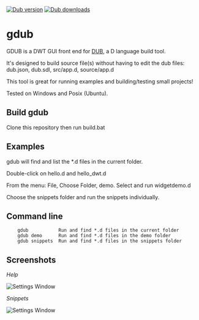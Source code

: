 [![Dub version](https://img.shields.io/dub/v/gdub.svg)](https://code.dlang.org/packages/gdub)
[![Dub downloads](https://img.shields.io/dub/dt/gdub.svg)](https://code.dlang.org/packages/gdub)

# gdub

GDUB is a DWT GUI front end for [DUB](https://code.dlang.org/getting_started), a D language build tool.

It's designed to build source file(s) without having to edit the dub files: dub.json, dub.sdl, src/app.d, source/app.d

This tool is great for running examples and building/testing small projects!  

Tested on Windows and Posix (Ubuntu).

## Build gdub

Clone this repository then run build.bat

## Examples

gdub will find and list the *.d files in the current folder.

Double-click on hello.d and hello_dwt.d

From the menu: File, Choose Folder, demo. Select and run widgetdemo.d

Choose the snippets folder and run the snippets individually.

## Command line

        gdub           Run and find *.d files in the current folder
        gdub demo      Run and find *.d files in the demo folder
        gdub snippets  Run and find *.d files in the snippets folder
    
## Screenshots

_Help_

![Settings Window](https://raw.github.com/jasc2v8/gdub/master/gdub_screen_help.png)

_Snippets_

![Settings Window](https://raw.github.com/jasc2v8/gdub/master/gdub_screen_snippets.png)
